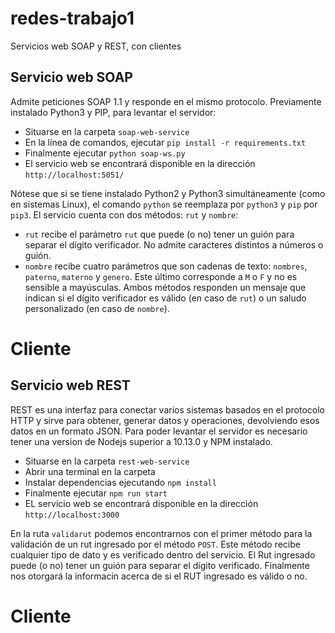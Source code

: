 # redes-trabajo1
Servicios web SOAP y REST, con clientes

## Servicio web SOAP
Admite peticiones SOAP 1.1 y responde en el mismo protocolo. Previamente instalado Python3 y PIP, para levantar el servidor:
* Situarse en la carpeta `soap-web-service`
* En la línea de comandos, ejecutar `pip install -r requirements.txt`
* Finalmente ejecutar `python soap-ws.py`
* El servicio web se encontrará disponible en la dirección `http://localhost:5051/`

Nótese que si se tiene instalado Python2 y Python3 simultáneamente (como en sistemas Linux), el comando `python` se reemplaza por `python3` y `pip` por `pip3`.
El servicio cuenta con dos métodos: `rut` y `nombre`:
* `rut` recibe el parámetro `rut` que puede (o no) tener un guión para separar el dígito verificador. No admite caracteres distintos a números o guión.
* `nombre` recibe cuatro parámetros que son cadenas de texto: `nombres`, `paterno`, `materno` y `genero`. Este último corresponde a `M` o `F` y no es sensible a mayúsculas.
Ambos métodos responden un mensaje que indican si el dígito verificador es válido (en caso de `rut`) o un saludo personalizado (en caso de `nombre`).

# Cliente


## Servicio web REST
REST es una interfaz para conectar varios sistemas basados en el protocolo HTTP y sirve para obtener, generar datos y operaciones, devolviendo esos datos en un formato JSON.
Para poder levantar el servidor es necesario tener una version de Nodejs superior a 10.13.0 y NPM instalado.
* Situarse en la carpeta `rest-web-service`
* Abrir una terminal en la carpeta
* Instalar dependencias ejecutando `npm install`
* Finalmente ejecutar `npm run start`
* EL servicio web se encontrará disponible en la dirección `http://localhost:3000`

En la ruta `validarut` podemos encontrarnos con el primer método para la validación de un rut ingresado por el método `POST`. Este método recibe cualquier tipo de dato y es verificado dentro del servicio. El Rut ingresado puede (o no) tener un guión para separar el dígito verificado. Finalmente nos otorgará la informacin acerca de si el RUT ingresado es válido o no.


# Cliente

